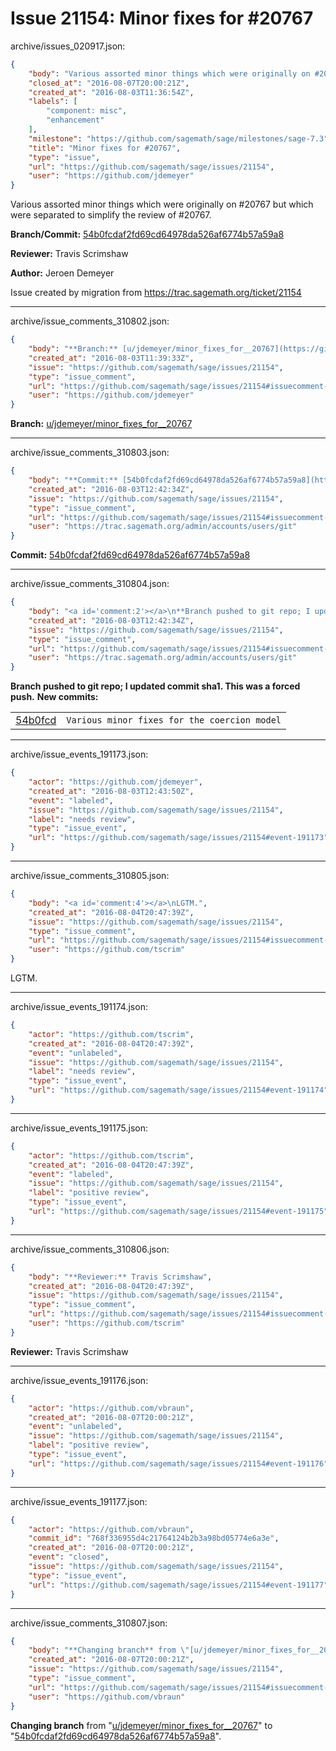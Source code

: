 # Issue 21154: Minor fixes for #20767

archive/issues_020917.json:
```json
{
    "body": "Various assorted minor things which were originally on #20767 but which were separated to simplify the review of #20767.\n\n**Branch/Commit:** [54b0fcdaf2fd69cd64978da526af6774b57a59a8](https://github.com/sagemath/sagetrac-mirror/commit/54b0fcdaf2fd69cd64978da526af6774b57a59a8)\n\n**Reviewer:** Travis Scrimshaw\n\n**Author:** Jeroen Demeyer\n\nIssue created by migration from https://trac.sagemath.org/ticket/21154\n\n",
    "closed_at": "2016-08-07T20:00:21Z",
    "created_at": "2016-08-03T11:36:54Z",
    "labels": [
        "component: misc",
        "enhancement"
    ],
    "milestone": "https://github.com/sagemath/sage/milestones/sage-7.3",
    "title": "Minor fixes for #20767",
    "type": "issue",
    "url": "https://github.com/sagemath/sage/issues/21154",
    "user": "https://github.com/jdemeyer"
}
```
Various assorted minor things which were originally on #20767 but which were separated to simplify the review of #20767.

**Branch/Commit:** [54b0fcdaf2fd69cd64978da526af6774b57a59a8](https://github.com/sagemath/sagetrac-mirror/commit/54b0fcdaf2fd69cd64978da526af6774b57a59a8)

**Reviewer:** Travis Scrimshaw

**Author:** Jeroen Demeyer

Issue created by migration from https://trac.sagemath.org/ticket/21154





---

archive/issue_comments_310802.json:
```json
{
    "body": "**Branch:** [u/jdemeyer/minor_fixes_for__20767](https://github.com/sagemath/sagetrac-mirror/tree/u/jdemeyer/minor_fixes_for__20767)",
    "created_at": "2016-08-03T11:39:33Z",
    "issue": "https://github.com/sagemath/sage/issues/21154",
    "type": "issue_comment",
    "url": "https://github.com/sagemath/sage/issues/21154#issuecomment-310802",
    "user": "https://github.com/jdemeyer"
}
```

**Branch:** [u/jdemeyer/minor_fixes_for__20767](https://github.com/sagemath/sagetrac-mirror/tree/u/jdemeyer/minor_fixes_for__20767)



---

archive/issue_comments_310803.json:
```json
{
    "body": "**Commit:** [54b0fcdaf2fd69cd64978da526af6774b57a59a8](https://github.com/sagemath/sagetrac-mirror/commit/54b0fcdaf2fd69cd64978da526af6774b57a59a8)",
    "created_at": "2016-08-03T12:42:34Z",
    "issue": "https://github.com/sagemath/sage/issues/21154",
    "type": "issue_comment",
    "url": "https://github.com/sagemath/sage/issues/21154#issuecomment-310803",
    "user": "https://trac.sagemath.org/admin/accounts/users/git"
}
```

**Commit:** [54b0fcdaf2fd69cd64978da526af6774b57a59a8](https://github.com/sagemath/sagetrac-mirror/commit/54b0fcdaf2fd69cd64978da526af6774b57a59a8)



---

archive/issue_comments_310804.json:
```json
{
    "body": "<a id='comment:2'></a>\n**Branch pushed to git repo; I updated commit sha1. This was a forced push.** **New commits:**\n<table><tr><td><a href=\"https://github.com/sagemath/sagetrac-mirror/commit/54b0fcdaf2fd69cd64978da526af6774b57a59a8\">54b0fcd</a></td><td><code>Various minor fixes for the coercion model</code></td></tr></table>\n",
    "created_at": "2016-08-03T12:42:34Z",
    "issue": "https://github.com/sagemath/sage/issues/21154",
    "type": "issue_comment",
    "url": "https://github.com/sagemath/sage/issues/21154#issuecomment-310804",
    "user": "https://trac.sagemath.org/admin/accounts/users/git"
}
```

<a id='comment:2'></a>
**Branch pushed to git repo; I updated commit sha1. This was a forced push.** **New commits:**
<table><tr><td><a href="https://github.com/sagemath/sagetrac-mirror/commit/54b0fcdaf2fd69cd64978da526af6774b57a59a8">54b0fcd</a></td><td><code>Various minor fixes for the coercion model</code></td></tr></table>




---

archive/issue_events_191173.json:
```json
{
    "actor": "https://github.com/jdemeyer",
    "created_at": "2016-08-03T12:43:50Z",
    "event": "labeled",
    "issue": "https://github.com/sagemath/sage/issues/21154",
    "label": "needs review",
    "type": "issue_event",
    "url": "https://github.com/sagemath/sage/issues/21154#event-191173"
}
```



---

archive/issue_comments_310805.json:
```json
{
    "body": "<a id='comment:4'></a>\nLGTM.",
    "created_at": "2016-08-04T20:47:39Z",
    "issue": "https://github.com/sagemath/sage/issues/21154",
    "type": "issue_comment",
    "url": "https://github.com/sagemath/sage/issues/21154#issuecomment-310805",
    "user": "https://github.com/tscrim"
}
```

<a id='comment:4'></a>
LGTM.



---

archive/issue_events_191174.json:
```json
{
    "actor": "https://github.com/tscrim",
    "created_at": "2016-08-04T20:47:39Z",
    "event": "unlabeled",
    "issue": "https://github.com/sagemath/sage/issues/21154",
    "label": "needs review",
    "type": "issue_event",
    "url": "https://github.com/sagemath/sage/issues/21154#event-191174"
}
```



---

archive/issue_events_191175.json:
```json
{
    "actor": "https://github.com/tscrim",
    "created_at": "2016-08-04T20:47:39Z",
    "event": "labeled",
    "issue": "https://github.com/sagemath/sage/issues/21154",
    "label": "positive review",
    "type": "issue_event",
    "url": "https://github.com/sagemath/sage/issues/21154#event-191175"
}
```



---

archive/issue_comments_310806.json:
```json
{
    "body": "**Reviewer:** Travis Scrimshaw",
    "created_at": "2016-08-04T20:47:39Z",
    "issue": "https://github.com/sagemath/sage/issues/21154",
    "type": "issue_comment",
    "url": "https://github.com/sagemath/sage/issues/21154#issuecomment-310806",
    "user": "https://github.com/tscrim"
}
```

**Reviewer:** Travis Scrimshaw



---

archive/issue_events_191176.json:
```json
{
    "actor": "https://github.com/vbraun",
    "created_at": "2016-08-07T20:00:21Z",
    "event": "unlabeled",
    "issue": "https://github.com/sagemath/sage/issues/21154",
    "label": "positive review",
    "type": "issue_event",
    "url": "https://github.com/sagemath/sage/issues/21154#event-191176"
}
```



---

archive/issue_events_191177.json:
```json
{
    "actor": "https://github.com/vbraun",
    "commit_id": "768f336955d4c21764124b2b3a98bd05774e6a3e",
    "created_at": "2016-08-07T20:00:21Z",
    "event": "closed",
    "issue": "https://github.com/sagemath/sage/issues/21154",
    "type": "issue_event",
    "url": "https://github.com/sagemath/sage/issues/21154#event-191177"
}
```



---

archive/issue_comments_310807.json:
```json
{
    "body": "**Changing branch** from \"[u/jdemeyer/minor_fixes_for__20767](https://github.com/sagemath/sagetrac-mirror/tree/u/jdemeyer/minor_fixes_for__20767)\" to \"[54b0fcdaf2fd69cd64978da526af6774b57a59a8](https://github.com/sagemath/sagetrac-mirror/commit/54b0fcdaf2fd69cd64978da526af6774b57a59a8)\".",
    "created_at": "2016-08-07T20:00:21Z",
    "issue": "https://github.com/sagemath/sage/issues/21154",
    "type": "issue_comment",
    "url": "https://github.com/sagemath/sage/issues/21154#issuecomment-310807",
    "user": "https://github.com/vbraun"
}
```

**Changing branch** from "[u/jdemeyer/minor_fixes_for__20767](https://github.com/sagemath/sagetrac-mirror/tree/u/jdemeyer/minor_fixes_for__20767)" to "[54b0fcdaf2fd69cd64978da526af6774b57a59a8](https://github.com/sagemath/sagetrac-mirror/commit/54b0fcdaf2fd69cd64978da526af6774b57a59a8)".
